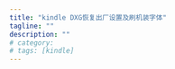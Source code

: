 ```yaml
---
title: "kindle DXG恢复出厂设置及刷机装字体"
tagline: ""
description: ""
# category: 
# tags: [kindle]
---
```



